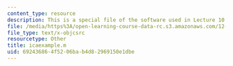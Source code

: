```yaml
---
content_type: resource
description: This is a special file of the software used in Lecture 10.
file: /media/https%3A/open-learning-course-data-rc.s3.amazonaws.com/12-s990-quantifying-uncertainty-fall-2012/692436864f5206bab4d82969150e1dbe_icaexample.m
file_type: text/x-objcsrc
resourcetype: Other
title: icaexample.m
uid: 69243686-4f52-06ba-b4d8-2969150e1dbe
---
```

